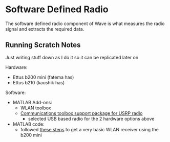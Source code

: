 # Software Defined Radio

The software defined radio component of Wave is what measures the radio signal and extracts the required data.

## Running Scratch Notes

Just writing stuff down as I do it so it can be replicated later on

Hardware:

- Ettus b200 mini (fatema has)
- Ettus b210 (kaushik has)

Software:

- MATLAB Add-ons:
  - WLAN toolbox
  - [Communications toolbox support package for USRP radio](https://www.mathworks.com/hardware-support/usrp.html)
    - selected USB based radio for the 2 hardware options above
- MATLAB code:
  - followed [these steps](https://www.mathworks.com/help/supportpkg/usrpradio/ug/ieee-802-11-tm-wlan-ofdm-beacon-receiver-with-usrp-r-hardware.html) to get a very basic WLAN receiver using the b200 mini
